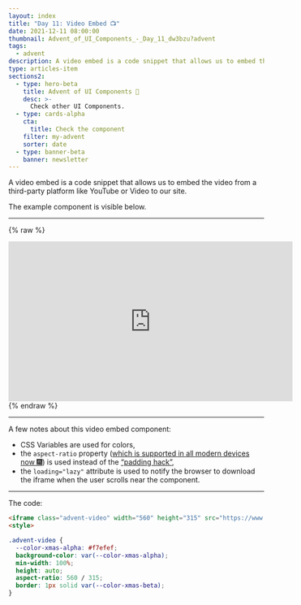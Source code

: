 ```yaml
---
layout: index
title: "Day 11: Video Embed 📺"
date: 2021-12-11 08:00:00
thumbnail: Advent_of_UI_Components_-_Day_11_dw3bzu?advent
tags:
  - advent
description: A video embed is a code snippet that allows us to embed the video from a third-party platform like YouTube or Video to our site.
type: articles-item
sections2:
  - type: hero-beta
    title: Advent of UI Components 🎄
    desc: >-
      Check other UI Components.
  - type: cards-alpha
    cta:
      title: Check the component
    filter: my-advent
    sorter: date
  - type: banner-beta
    banner: newsletter
---
```


A video embed is a code snippet that allows us to embed the video from a third-party platform like YouTube or Video to our site.

The example component is visible below.

---

{% raw %}
<iframe class="advent-video" width="560" height="315" src="https://www.youtube.com/embed/sdUUx5FdySs" title="YouTube video player" frameborder="0" allow="accelerometer; autoplay; clipboard-write; encrypted-media; gyroscope; picture-in-picture" allowfullscreen loading="lazy"></iframe>
<style>
.advent-video {
  --color-xmas-alpha: #f7efef;
  background-color: var(--color-xmas-alpha);
  min-width: 100%;
  height: auto;
  aspect-ratio: 560 / 315;
  border: 1px solid var(--color-xmas-beta);
}
</style>
{% endraw %}

---

A few notes about this video embed component:

- CSS Variables are used for colors,
- the `aspect-ratio` property ([which is supported in all modern devices now 🎆](https://css-tricks.com/aspect-ratio-boxes/)) is used instead of the [“padding hack”](https://css-tricks.com/aspect-ratio-boxes/),
- the `loading="lazy"` attribute is used to notify the browser to download the iframe when the user scrolls near the component.

---

The code:

```html
<iframe class="advent-video" width="560" height="315" src="https://www.youtube.com/embed/sdUUx5FdySs" title="YouTube video player" frameborder="0" allow="accelerometer; autoplay; clipboard-write; encrypted-media; gyroscope; picture-in-picture" allowfullscreen loading="lazy"></iframe>
<style>
```

```css
.advent-video {
  --color-xmas-alpha: #f7efef;
  background-color: var(--color-xmas-alpha);
  min-width: 100%;
  height: auto;
  aspect-ratio: 560 / 315;
  border: 1px solid var(--color-xmas-beta);
}
```
